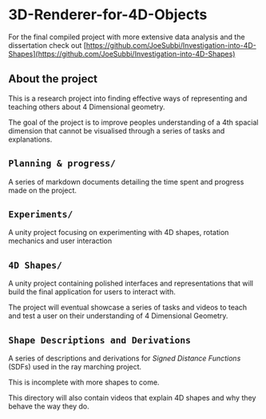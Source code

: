 # 3D-Renderer-for-4D-Objects

For the final compiled project with more extensive data analysis and the dissertation check out [https://github.com/JoeSubbi/Investigation-into-4D-Shapes](https://github.com/JoeSubbi/Investigation-into-4D-Shapes)

## About the project

This is a research project into finding effective ways of representing and teaching others about 4 Dimensional geometry.

The goal of the project is to improve peoples understanding of a 4th spacial dimension that cannot be visualised through a series of tasks and explanations.

## `Planning & progress/`

A series of markdown documents detailing the time spent and progress made on the project.

## `Experiments/`

A unity project focusing on experimenting with 4D shapes, rotation mechanics and user interaction

## `4D Shapes/`

A unity project containing polished interfaces and representations that will build the final application for users to interact with.

The project will eventual showcase a series of tasks and videos to teach and test a user on their understanding of 4 Dimensional Geometry.

## `Shape Descriptions and Derivations`

A series of descriptions and derivations for *Signed Distance Functions* (SDFs) used in the ray marching project.

This is incomplete with more shapes to come.

This directory will also contain videos that explain 4D shapes and why they behave the way they do.
